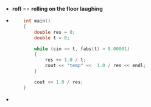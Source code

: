 + **rofl** == **rolling on the floor laughing**

+ ```cpp
      int main()
      {
          double res = 0;
          double t = 0;
  
          while (cin >> t, fabs(t) > 0.00001)
          {
              res += 1.0 / t;
              cout << "temp" <<  1.0 / res << endl;
          }
  
          cout << 1.0 / res;
      }
  
  ```

+ 